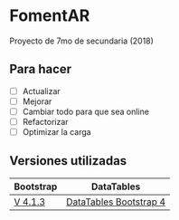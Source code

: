 # FomentAR

Proyecto de 7mo de secundaria (2018)

## Para hacer

- [ ] Actualizar
- [ ] Mejorar
- [ ] Cambiar todo para que sea online
- [ ] Refactorizar
- [ ] Optimizar la carga

## Versiones utilizadas

|   Bootstrap    |  DataTables   |
|----------------|---------------|
| [V 4.1.3](https://getbootstrap.com/docs/4.1/getting-started/introduction/ "Version de Bootstrap")        | [DataTables Bootstrap 4](https://datatables.net/examples/styling/bootstrap4 "Version de DataTables")   | 

